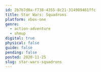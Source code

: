 ```yaml
---
id: 2b7b7d0a-f738-4355-8c21-314989461ffc
title: Star Wars: Squadrons
platform: xbox-one
genre:
  - action-adventure
  - shmup
digital: true
physical: false
guide: false
pending: false
posted: 2020-11-25
slug: star-wars-squadrons
---
```

